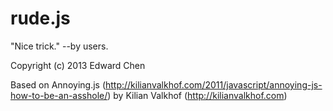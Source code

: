 rude.js
=======

"Nice trick." --by users.


Copyright (c) 2013 Edward Chen

Based on
    Annoying.js (http://kilianvalkhof.com/2011/javascript/annoying-js-how-to-be-an-asshole/)
    by Kilian Valkhof (http://kilianvalkhof.com)


